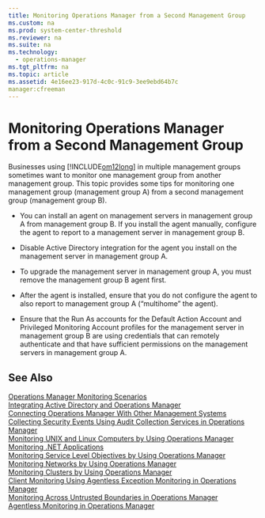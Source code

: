 ```yaml
---
title: Monitoring Operations Manager from a Second Management Group
ms.custom: na
ms.prod: system-center-threshold
ms.reviewer: na
ms.suite: na
ms.technology: 
  - operations-manager
ms.tgt_pltfrm: na
ms.topic: article
ms.assetid: 4e16ee23-917d-4c0c-91c9-3ee9ebd64b7c
manager:cfreeman
---
```

# Monitoring Operations Manager from a Second Management Group
Businesses using [!INCLUDE[om12long](../../om/manage//om12long_md.md)] in multiple management groups sometimes want to monitor one management group from another management group. This topic provides some tips for monitoring one management group \(management group A\) from a second management group \(management group B\).  
  
-   You can install an agent on management servers in management group A from management group B. If you install the agent manually, configure the agent to report to a management server in management group B.  
  
-   Disable Active Directory integration for the agent you install on the management server in management group A.  
  
-   To upgrade the management server in management group A, you must remove the management group B agent first.  
  
-   After the agent is installed, ensure that you do not configure the agent to also report to management group A \(“multihome” the agent\).  
  
-   Ensure that the Run As accounts for the Default Action Account and Privileged Monitoring Account profiles for the management server in management group B are using credentials that can remotely authenticate and that have sufficient permissions on the management servers in management group A.  
  
## See Also  
[Operations Manager Monitoring Scenarios](../../om/manage/Operations-Manager-Monitoring-Scenarios.md)  
[Integrating Active Directory and Operations Manager](../../om/manage/Integrating-Active-Directory-and-Operations-Manager.md)  
[Connecting Operations Manager With Other Management Systems](../../om/manage/Connecting-Operations-Manager-With-Other-Management-Systems.md)  
[Collecting Security Events Using Audit Collection Services in Operations Manager](../../om/manage/Collecting-Security-Events-Using-Audit-Collection-Services-in-Operations-Manager.md)  
[Monitoring UNIX and Linux Computers by Using Operations Manager](../../om/manage/Monitoring-UNIX-and-Linux-Computers-by-Using-Operations-Manager.md)  
[Monitoring .NET Applications](../../om/manage/Monitoring-.NET-Applications.md)  
[Monitoring Service Level Objectives by Using Operations Manager](../../om/manage/Monitoring-Service-Level-Objectives-by-Using-Operations-Manager.md)  
[Monitoring Networks by Using Operations Manager](../../om/manage/Monitoring-Networks-by-Using-Operations-Manager.md)  
[Monitoring Clusters by Using Operations Manager](../../om/manage/Monitoring-Clusters-by-Using-Operations-Manager.md)  
[Client Monitoring Using Agentless Exception Monitoring in Operations Manager](../../om/manage/Client-Monitoring-Using-Agentless-Exception-Monitoring-in-Operations-Manager.md)  
[Monitoring Across Untrusted Boundaries in Operations Manager](../../om/manage/Monitoring-Across-Untrusted-Boundaries-in-Operations-Manager.md)  
[Agentless Monitoring in Operations Manager](../../om/manage/Agentless-Monitoring-in-Operations-Manager.md)  
  
